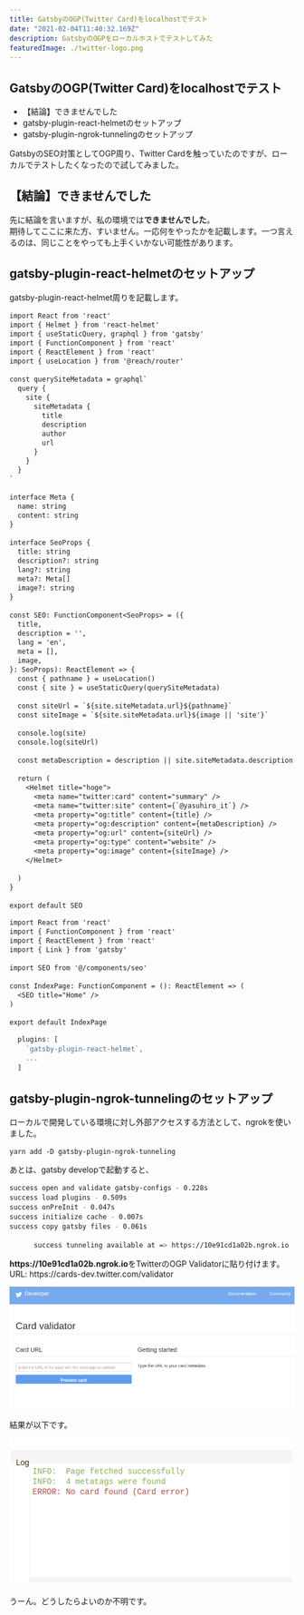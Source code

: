 ```yaml
---
title: GatsbyのOGP(Twitter Card)をlocalhostでテスト
date: "2021-02-04T11:40:32.169Z"
description: GatsbyのOGPをローカルホストでテストしてみた
featuredImage: ./twitter-logo.png
---
```


## GatsbyのOGP(Twitter Card)をlocalhostでテスト

<div class="mt-8 mb-8">

- 【結論】できませんでした
- gatsby-plugin-react-helmetのセットアップ
- gatsby-plugin-ngrok-tunnelingのセットアップ


</div>

<p class="mb-8">
GatsbyのSEO対策としてOGP周り、Twitter Cardを触っていたのですが、ローカルでテストしたくなったので試してみました。
</p>

## 【結論】できませんでした

<p class="mt-8 mb-8">
先に結論を言いますが、私の環境では<strong>できませんでした</strong>。<br/>
期待してここに来た方、すいません。一応何をやったかを記載します。一つ言えるのは、同じことをやっても上手くいかない可能性があります。
</p>

## gatsby-plugin-react-helmetのセットアップ

<p class="mt-8 mb-8">
gatsby-plugin-react-helmet周りを記載します。
</p>

```js:title=seo.tsx
import React from 'react'
import { Helmet } from 'react-helmet'
import { useStaticQuery, graphql } from 'gatsby'
import { FunctionComponent } from 'react'
import { ReactElement } from 'react'
import { useLocation } from '@reach/router'

const querySiteMetadata = graphql`
  query {
    site {
      siteMetadata {
        title
        description
        author
        url
      }
    }
  }
`

interface Meta {
  name: string
  content: string
}

interface SeoProps {
  title: string
  description?: string
  lang?: string
  meta?: Meta[]
  image?: string
}

const SEO: FunctionComponent<SeoProps> = ({
  title,
  description = '',
  lang = 'en',
  meta = [],
  image,
}: SeoProps): ReactElement => {
  const { pathname } = useLocation()
  const { site } = useStaticQuery(querySiteMetadata)

  const siteUrl = `${site.siteMetadata.url}${pathname}`
  const siteImage = `${site.siteMetadata.url}${image || 'site'}`

  console.log(site)
  console.log(siteUrl)

  const metaDescription = description || site.siteMetadata.description

  return (
    <Helmet title="hoge">
      <meta name="twitter:card" content="summary" />
      <meta name="twitter:site" content={`@yasuhiro_it`} />
      <meta property="og:title" content={title} />
      <meta property="og:description" content={metaDescription} />
      <meta property="og:url" content={siteUrl} />
      <meta property="og:type" content="website" />
      <meta property="og:image" content={siteImage} />
    </Helmet>

  )
}

export default SEO

```

```tsx:title=index.tsx
import React from 'react'
import { FunctionComponent } from 'react'
import { ReactElement } from 'react'
import { Link } from 'gatsby'

import SEO from '@/components/seo'

const IndexPage: FunctionComponent = (): ReactElement => (
  <SEO title="Home" />
)

export default IndexPage

```

```js:title=gatsby-config.js
  plugins: [
    `gatsby-plugin-react-helmet`,
    ...
  ]
```

## gatsby-plugin-ngrok-tunnelingのセットアップ

<p class="mt-8 mb-8">
ローカルで開発している環境に対し外部アクセスする方法として、ngrokを使いました。<br/>
</p>

```
yarn add -D gatsby-plugin-ngrok-tunneling
```

<p class="mt-8 mb-8">
あとは、gatsby developで起動すると、
</p>


```bash
success open and validate gatsby-configs - 0.228s
success load plugins - 0.509s
success onPreInit - 0.047s
success initialize cache - 0.007s
success copy gatsby files - 0.061s

      success tunneling available at => https://10e91cd1a02b.ngrok.io
```
<p class="mt-8 mb-8">
<strong>https://10e91cd1a02b.ngrok.io</strong>をTwitterのOGP Validatorに貼り付けます。<br/>
URL: <a ref='https://cards-dev.twitter.com/validator' style='cursor:pointer'>https://cards-dev.twitter.com/validator</a>
</p>


![twitter-validator-image](./twitter-card-validator-image.png)

<p class="mt-8 mb-8">
結果が以下です。
</p>

![not-found-image](./not-found-image.png)

<p class="mt-8 mb-8">
うーん。どうしたらよいのか不明です。
</p>


